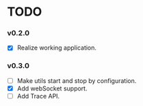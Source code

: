 # TODO

### v0.2.0

* [x] Realize working application.

### v0.3.0

* [ ] Make utils start and stop by configuration.
* [x] Add webSocket support.
* [ ] Add Trace API.
